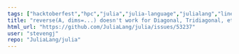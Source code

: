 ```yaml
---
tags: ["hacktoberfest","hpc","julia","julia-language","julialang","linear-algebra","machine-learning","numerical","programming-language","science","scientific"]
title: "reverse(A, dims=...) doesn't work for Diagonal, Tridiagonal, etcetera"
html_url: "https://github.com/JuliaLang/julia/issues/53237"
user: "stevengj"
repo: "JuliaLang/julia"
---
```


